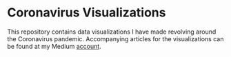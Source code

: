 # Coronavirus Visualizations

This repository contains data visualizations I have made revolving around the Coronavirus pandemic. Accompanying articles for the visualizations can be found at my Medium [account](https://medium.com/@AshankKumar). 
    